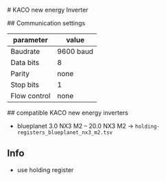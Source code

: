 # KACO new energy Inverter

## Communication settings

| parameter | value |
| --- | --- |
| Baudrate | 9600 baud |
| Data bits | 8   |
| Parity | none |
| Stop bits | 1   |
| Flow control | none |

## compatible KACO new energy inverters

- blueplanet 3.0 NX3 M2 – 20.0 NX3 M2 -> `holding-registers_blueplanet_nx3_m2.tsv`
  

## Info

- use holding register
